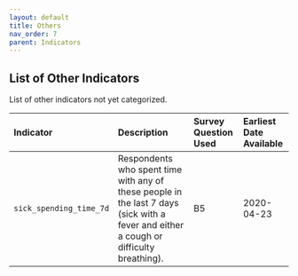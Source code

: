 ```yaml
---
layout: default
title: Others
nav_order: 7
parent: Indicators
---
```


## List of Other Indicators


List of other indicators not yet categorized.

| Indicator        | Description          | Survey Question Used | Earliest Date Available |
|:----------------------------------------|:---------------------|:---------------------|:---------------------|
| `sick_spending_time_7d`                       | Respondents who spent time with any of these people in the last 7 days (sick with a fever and either a cough or difficulty breathing).    	   | B5  | 2020-04-23 |

